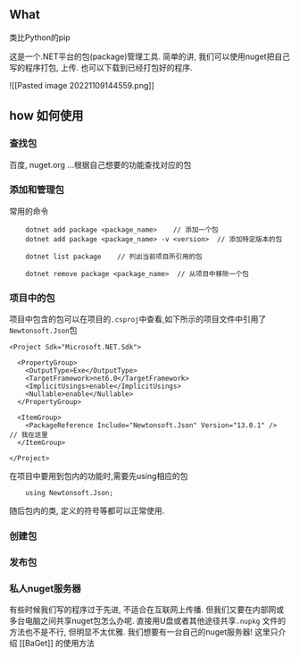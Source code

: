 ## What
类比Python的pip

这是一个.NET平台的包(package)管理工具.
简单的讲, 我们可以使用nuget把自己写的程序打包, 上传. 也可以下载到已经打包好的程序.

![[Pasted image 20221109144559.png]]
## how 如何使用
### 查找包
百度, nuget.org ...根据自己想要的功能查找对应的包

### 添加和管理包

常用的命令
```
	dotnet add package <package_name>    // 添加一个包
	dotnet add package <package_name> -v <version>  // 添加特定版本的包

	dotnet list package    // 列出当前项目所引用的包

	dotnet remove package <package_name>  // 从项目中移除一个包
```

### 项目中的包
项目中包含的包可以在项目的`` .csproj ``中查看,如下所示的项目文件中引用了`` Newtonsoft.Json ``包
```
<Project Sdk="Microsoft.NET.Sdk">

  <PropertyGroup>
    <OutputType>Exe</OutputType>
    <TargetFramework>net6.0</TargetFramework>
    <ImplicitUsings>enable</ImplicitUsings>
    <Nullable>enable</Nullable>
  </PropertyGroup>

  <ItemGroup>
    <PackageReference Include="Newtonsoft.Json" Version="13.0.1" />  // 我在这里
  </ItemGroup>
  
</Project>
```

在项目中要用到包内的功能时,需要先using相应的包
```
	using Newtonsoft.Json;
```
随后包内的类, 定义的符号等都可以正常使用.

### 创建包
### 发布包
### 私人nuget服务器
有些时候我们写的程序过于先进, 不适合在互联网上传播. 但我们又要在内部网或多台电脑之间共享nuget包怎么办呢. 
直接用U盘或者其他途径共享`` .nupkg `` 文件的方法也不是不行, 但明显不太优雅. 我们想要有一台自己的nuget服务器! 
这里只介绍 [[BaGet]] 的使用方法